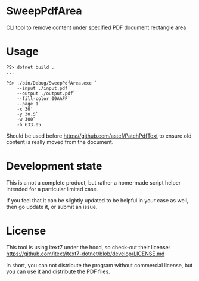# SweepPdfArea

CLI tool to remove content under specified PDF document rectangle area

# Usage

```
PS> dotnet build .
...

PS> ./bin/Debug/SweepPdfArea.exe `
    --input ./input.pdf`
    --output ./output.pdf`
    --fill-color 00AAFF`
    --page 1`
    -x 30`
    -y 30.5`
    -w 300`
    -h 633.05

```

Should be used before https://github.com/astef/PatchPdfText to ensure old content is really moved from the document.

# Development state

This is a not a complete product, but rather a home-made script helper intended for a particular limited case.

If you feel that it can be slightly updated to be helpful in your case as well, then go update it, or submit an issue.

# License

This tool is using itext7 under the hood, so check-out their license: https://github.com/itext/itext7-dotnet/blob/develop/LICENSE.md

In short, you can not distribute the program without commercial license, but you can use it and distribute the PDF files.
